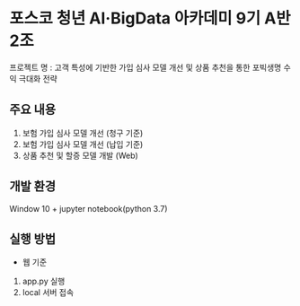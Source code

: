 # 포스코 청년 AI·BigData 아카데미 9기 A반 2조

프로젝트 명 : 고객 특성에 기반한 가입 심사 모델 개선 및 상품 추천을 통한 포빅생명 수익 극대화 전략  


## 주요 내용

1. 보험 가입 심사 모델 개선 (청구 기준)
2. 보험 가입 심사 모델 개선 (납입 기준)
3. 상품 추천 및 할증 모델 개발  (Web)


## 개발 환경

Window 10 + jupyter notebook(python 3.7)

## 실행 방법

* 웹 기준

1. app.py 실행
2. local 서버 접속

